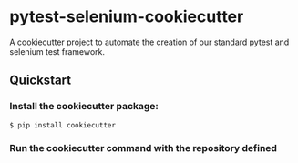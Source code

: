 # pytest-selenium-cookiecutter

A cookiecutter project to automate the creation of our standard pytest and selenium test framework.
## Quickstart

### Install the cookiecutter package:

`$ pip install cookiecutter`

### Run the cookiecutter command with the repository defined

